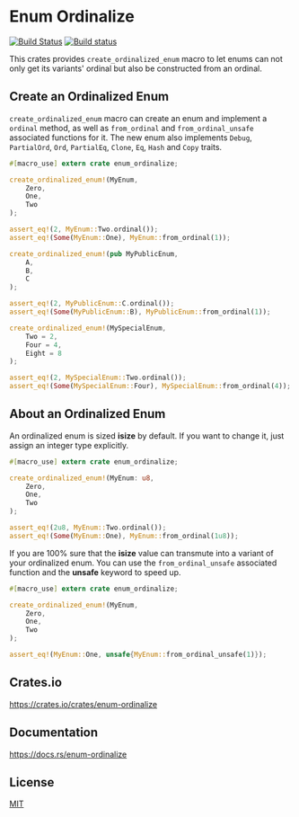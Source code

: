 Enum Ordinalize
====================

[![Build Status](https://travis-ci.org/magiclen/enum-ordinalize.svg?branch=master)](https://travis-ci.org/magiclen/enum-ordinalize)
[![Build status](https://ci.appveyor.com/api/projects/status/s4378vfk760xtqlf/branch/master?svg=true)](https://ci.appveyor.com/project/magiclen/enum-ordinalize/branch/master)

This crates provides `create_ordinalized_enum` macro to let enums can not only get its variants' ordinal but also be constructed from an ordinal.

## Create an Ordinalized Enum

`create_ordinalized_enum` macro can create an enum and implement a `ordinal` method, as well as `from_ordinal` and `from_ordinal_unsafe` associated functions for it.
The new enum also implements `Debug`, `PartialOrd`, `Ord`, `PartialEq`, `Clone`, `Eq`, `Hash` and `Copy` traits.

```rust
#[macro_use] extern crate enum_ordinalize;

create_ordinalized_enum!(MyEnum,
    Zero,
    One,
    Two
);

assert_eq!(2, MyEnum::Two.ordinal());
assert_eq!(Some(MyEnum::One), MyEnum::from_ordinal(1));

create_ordinalized_enum!(pub MyPublicEnum,
    A,
    B,
    C
);

assert_eq!(2, MyPublicEnum::C.ordinal());
assert_eq!(Some(MyPublicEnum::B), MyPublicEnum::from_ordinal(1));

create_ordinalized_enum!(MySpecialEnum,
    Two = 2,
    Four = 4,
    Eight = 8
);

assert_eq!(2, MySpecialEnum::Two.ordinal());
assert_eq!(Some(MySpecialEnum::Four), MySpecialEnum::from_ordinal(4));
```

## About an Ordinalized Enum

An ordinalized enum is sized **isize** by default. If you want to change it, just assign an integer type explicitly.

```rust
#[macro_use] extern crate enum_ordinalize;

create_ordinalized_enum!(MyEnum: u8,
    Zero,
    One,
    Two
);

assert_eq!(2u8, MyEnum::Two.ordinal());
assert_eq!(Some(MyEnum::One), MyEnum::from_ordinal(1u8));
```

If you are 100% sure that the **isize** value can transmute into a variant of your ordinalized enum. You can use the `from_ordinal_unsafe` associated function and the **unsafe** keyword to speed up.

```rust
#[macro_use] extern crate enum_ordinalize;

create_ordinalized_enum!(MyEnum,
    Zero,
    One,
    Two
);

assert_eq!(MyEnum::One, unsafe{MyEnum::from_ordinal_unsafe(1)});
```

## Crates.io

https://crates.io/crates/enum-ordinalize

## Documentation

https://docs.rs/enum-ordinalize

## License

[MIT](LICENSE)